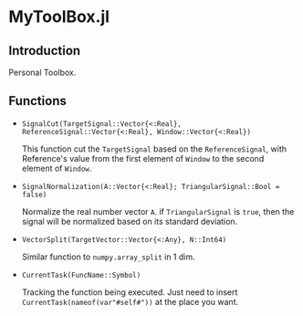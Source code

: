 # MyToolBox.jl
## Introduction
Personal Toolbox.
## Functions
* ```SignalCut(TargetSignal::Vector{<:Real}, ReferenceSignal::Vector{<:Real}, Window::Vector{<:Real})```

  This function cut the ```TargetSignal``` based on the ```ReferenceSignal```, with Reference's value from the first element of ```Window``` to the second element of ```Window```.

* ```SignalNormalization(A::Vector{<:Real}; TriangularSignal::Bool = false)```

  Normalize the real number vector ```A```. if ```TriangularSignal``` is ```true```, then the signal will be normalized based on its standard deviation.
 
* ```VectorSplit(TargetVector::Vector{<:Any}, N::Int64)```

  Similar function to ```numpy.array_split``` in 1 dim.

* ```CurrentTask(FuncName::Symbol)```

  Tracking the function being executed. Just need to insert ```CurrentTask(nameof(var"#self#"))``` at the place you want.

